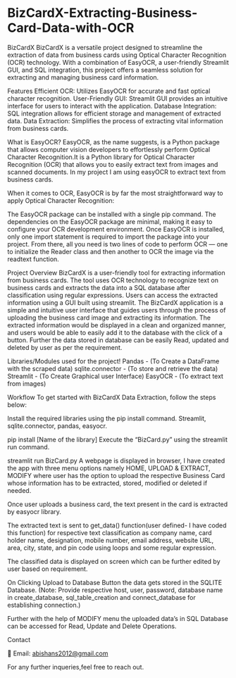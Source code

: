 # BizCardX-Extracting-Business-Card-Data-with-OCR

BizCardX BizCardX is a versatile project designed to streamline the extraction of data from business cards using Optical Character Recognition (OCR) technology. With a combination of EasyOCR, a user-friendly Streamlit GUI, and SQL integration, this project offers a seamless solution for extracting and managing business card information.

Features Efficient OCR: Utilizes EasyOCR for accurate and fast optical character recognition. User-Friendly GUI: Streamlit GUI provides an intuitive interface for users to interact with the application. Database Integration: SQL integration allows for efficient storage and management of extracted data. Data Extraction: Simplifies the process of extracting vital information from business cards.

What is EasyOCR? EasyOCR, as the name suggests, is a Python package that allows computer vision developers to effortlessly perform Optical Character Recognition.It is a Python library for Optical Character Recognition (OCR) that allows you to easily extract text from images and scanned documents. In my project I am using easyOCR to extract text from business cards.

When it comes to OCR, EasyOCR is by far the most straightforward way to apply Optical Character Recognition:

The EasyOCR package can be installed with a single pip command. The dependencies on the EasyOCR package are minimal, making it easy to configure your OCR development environment. Once EasyOCR is installed, only one import statement is required to import the package into your project. From there, all you need is two lines of code to perform OCR — one to initialize the Reader class and then another to OCR the image via the readtext function.

Project Overview BizCardX is a user-friendly tool for extracting information from business cards. The tool uses OCR technology to recognize text on business cards and extracts the data into a SQL database after classification using regular expressions. Users can access the extracted information using a GUI built using streamlit. The BizCardX application is a simple and intuitive user interface that guides users through the process of uploading the business card image and extracting its information. The extracted information would be displayed in a clean and organized manner, and users would be able to easily add it to the database with the click of a button. Further the data stored in database can be easily Read, updated and deleted by user as per the requirement.

Libraries/Modules used for the project! Pandas - (To Create a DataFrame with the scraped data) sqlite.connector - (To store and retrieve the data) Streamlit - (To Create Graphical user Interface) EasyOCR - (To extract text from images)

Workflow To get started with BizCardX Data Extraction, follow the steps below:

Install the required libraries using the pip install command. Streamlit, sqlite.connector, pandas, easyocr.

pip install [Name of the library] Execute the “BizCard.py” using the streamlit run command.

streamlit run BizCard.py A webpage is displayed in browser, I have created the app with three menu options namely HOME, UPLOAD & EXTRACT, MODIFY where user has the option to upload the respective Business Card whose information has to be extracted, stored, modified or deleted if needed.

Once user uploads a business card, the text present in the card is extracted by easyocr library.

The extracted text is sent to get_data() function(user defined- I have coded this function) for respective text classification as company name, card holder name, designation, mobile number, email address, website URL, area, city, state, and pin code using loops and some regular expression.

The classified data is displayed on screen which can be further edited by user based on requirement.

On Clicking Upload to Database Button the data gets stored in the SQLITE Database. (Note: Provide respective host, user, password, database name in create_database, sql_table_creation and connect_database for establishing connection.)

Further with the help of MODIFY menu the uploaded data’s in SQL Database can be accessed for Read, Update and Delete Operations.



Contact

📧 Email: abishans2012@gmail.com

For any further inqueries,feel free to reach out.
